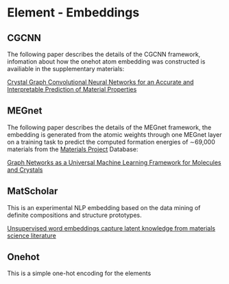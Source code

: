 # Element - Embeddings

## CGCNN

The following paper describes the details of the CGCNN framework, infomation about how the onehot atom embedding was constructed is availiable in the supplementary materials:

[Crystal Graph Convolutional Neural Networks for an Accurate and Interpretable Prediction of Material Properties](https://link.aps.org/doi/10.1103/PhysRevLett.120.145301)

## MEGnet

The following paper describes the details of the MEGnet framework, the embedding is generated from the atomic weights through one MEGnet layer on a training task to predict the computed formation energies of ∼69,000 materials from the [Materials Project](https://materialsproject.org/) Database:

[Graph Networks as a Universal Machine Learning Framework for Molecules and Crystals](https://arxiv.org/abs/1812.05055)

## MatScholar

This is an experimental NLP embedding based on the data mining of definite compositions and structure prototypes.

[Unsupervised word embeddings capture latent knowledge from materials science literature](https://www.nature.com/articles/s41586-019-1335-8)

## Onehot

This is a simple one-hot encoding for the elements
